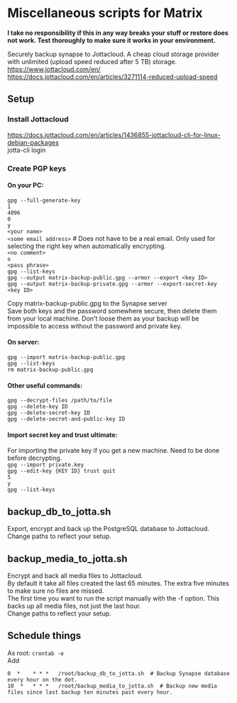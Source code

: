 # Miscellaneous scripts for Matrix

**I take no responsibility if this in any way breaks your stuff or restore does not work. Test thoroughly to make sure it works in your environment.**

Securely backup synapse to Jottacloud. A cheap cloud storage provider with unlimited (upload speed reduced after 5 TB) storage.  
https://www.jottacloud.com/en/  
https://docs.jottacloud.com/en/articles/3271114-reduced-upload-speed

## Setup

### Install Jottacloud
https://docs.jottacloud.com/en/articles/1436855-jottacloud-cli-for-linux-debian-packages  
jotta-cli login

### Create PGP keys
#### On your PC:
`gpg --full-generate-key`  
`1`  
`4096`  
`0`  
`y`  
`<your name>`  
`<some email address>`  # Does not have to be a real email. Only used for selecting the right key when automatically encrypting.  
`<no comment>`  
`o`  
`<pass phrase>`  
`gpg --list-keys`  
`gpg --output matrix-backup-public.gpg --armor --export <key ID>`  
`gpg --output matrix-backup-private.gpg --armor --export-secret-key <key ID>`  

Copy matrix-backup-public.gpg to the Synapse server  
Save both keys and the password somewhere secure, then delete them from your local machine. Don't loose them as your backup will be impossible to access without the password and private key.

#### On server:
`gpg --import matrix-backup-public.gpg`  
`gpg --list-keys`  
`rm matrix-backup-public.gpg`

#### Other useful commands:
`gpg --decrypt-files /path/to/file`  
`gpg --delete-key ID`  
`gpg --delete-secret-key ID`  
`gpg --delete-secret-and-public-key ID`

#### Import secret key and trust ultimate:
For importing the private key if you get a new machine. Need to be done before decrypting.  
`gpg --import private.key`  
`gpg --edit-key {KEY ID} trust quit`  
`5`  
`y`  
`gpg --list-keys`

## backup_db_to_jotta.sh
Export, encrypt and back up the PostgreSQL database to Jottacloud.  
Change paths to reflect your setup.

## backup_media_to_jotta.sh
Encrypt and back all media files to Jottacloud.  
By default it take all files created the last 65 minutes. The extra five minutes to make sure no files are missed.  
The first time you want to run the script manually with the -f option. This backs up all media files, not just the last hour.  
Change paths to reflect your setup.

## Schedule things
As root: `crontab -e`  
Add  
```
0  *	* * *	/root/backup_db_to_jotta.sh  # Backup Synapse database every hour on the dot.
10  *	* * *	/root/backup_media_to_jotta.sh  # Backup new media files since last backup ten minutes past every hour.
```
